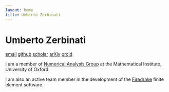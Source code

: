 ```yaml
---
layout: home
title: Umberto Zerbinati
---
```


Umberto Zerbinati
=================
[email](mailto:zerbinati@maths.ox.ac.uk)
[github](https://github.com/UZerbinati)
[scholar](https://scholar.google.com/citations?user=bLUNjmgAAAAJ&hl=en)
[arXiv](https://arxiv.org/search/?searchtype=author&query=Zerbinati%2C+U)
[orcid](https://orcid.org/0000-0002-2577-1106)

I am a member of [Numerical Analysis Group](https://www.maths.ox.ac.uk/groups/numerical-analysis) at the Mathematical Institute, University of Oxford. 

I am also an active team member in the development of the [Firedrake](https://www.firedrakeproject.org/team.html) finite element software.
